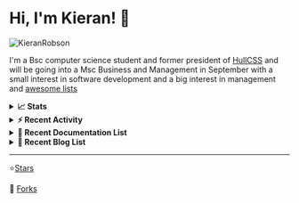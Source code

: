 
# Hi, I'm Kieran! 👋  

<p>
    <img src="https://komarev.com/ghpvc/?username=KieranRobson" alt="KieranRobson"/>       
</p>

I'm a Bsc computer science student and former president of [HullCSS](https://hullcss.org) and will be going into a Msc Business and Management in September with a small interest in software development and a big interest in management and [awesome lists](https://github.com/sindresorhus/awesome)

<!-- Stats -->
<details>
<summary><b>📈 Stats</b></summary>

![Metrics](assets/metrics.plugin.activity.svg) 

</details>


<!-- Recenet Activity -->
<details>
<summary><b>⚡ Recent Activity</b></summary>

<!--START_SECTION:activity-->
1. ❌ Closed PR [#3070](https://github.com/awesome-selfhosted/awesome-selfhosted/pull/3070) in [awesome-selfhosted/awesome-selfhosted](https://github.com/awesome-selfhosted/awesome-selfhosted)
2. 💪 Opened PR [#3070](https://github.com/awesome-selfhosted/awesome-selfhosted/pull/3070) in [awesome-selfhosted/awesome-selfhosted](https://github.com/awesome-selfhosted/awesome-selfhosted)
3. 💪 Opened PR [#150](https://github.com/techno-tim/littlelink-server/pull/150) in [techno-tim/littlelink-server](https://github.com/techno-tim/littlelink-server)
4. 🗣 Commented on [#149](https://github.com/techno-tim/littlelink-server/issues/149) in [techno-tim/littlelink-server](https://github.com/techno-tim/littlelink-server)
5. 🗣 Commented on [#147](https://github.com/techno-tim/littlelink-server/issues/147) in [techno-tim/littlelink-server](https://github.com/techno-tim/littlelink-server)
6. ❌ Closed PR [#41](https://github.com/tobiasbueschel/awesome-pokemon/pull/41) in [tobiasbueschel/awesome-pokemon](https://github.com/tobiasbueschel/awesome-pokemon)
7. 🗣 Commented on [#147](https://github.com/techno-tim/littlelink-server/issues/147) in [techno-tim/littlelink-server](https://github.com/techno-tim/littlelink-server)
8. 🗣 Commented on [#147](https://github.com/techno-tim/littlelink-server/issues/147) in [techno-tim/littlelink-server](https://github.com/techno-tim/littlelink-server)
9. 💪 Opened PR [#3547](https://github.com/authelia/authelia/pull/3547) in [authelia/authelia](https://github.com/authelia/authelia)
10. ❗️ Opened issue [#147](https://github.com/techno-tim/littlelink-server/issues/147) in [techno-tim/littlelink-server](https://github.com/techno-tim/littlelink-server)
<!--END_SECTION:activity-->

More Activity [Here](pages/RECENT-ACTIVITY.md)
</details>



<!-- Recent Documentation List -->
<details>
  <summary><b>📰 Recent Documentation List</b></summary>
    <p>
        
<!-- BLOG-POST-LIST:START -->
- [How to install Uptime Kuma](https://docs.kieranrobson.com//posts/how-to-setup-uptime-kuma/)
- [How to install NGINX proxy manager and Cloudlfare](https://docs.kieranrobson.com//posts/how-to-setup-nginx-proxy-manager-and-cloudflare-copy/)
- [How to install Docker and Docker Compose](https://docs.kieranrobson.com//posts/how-to-install-docker/)
- [How to install Portainer](https://docs.kieranrobson.com//posts/how-to-install-portainer/)
<!-- BLOG-POST-LIST:END -->

</p>
</details>

<!-- Recent Documentation List -->
<details>
  <summary><b>📰 Recent Blog List</b></summary>
    <p>
        
<!-- BLOG-POST-LIST:START -->
<!-- BLOG-POST-LIST:END -->

</p>
</details>


-----
⭐[Stars](pages/STARRED-REPOS.md)

🍴 [Forks](https://github.com/forks-by-kieran)